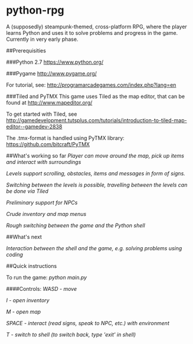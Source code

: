 python-rpg
==========

A (supposedly) steampunk-themed, cross-platform RPG, where the player learns Python and uses it to solve problems and  progress in the game. Currently in very early phase.

##Prerequisities

###Python 2.7
https://www.python.org/

###Pygame
http://www.pygame.org/

For tutorial, see: http://programarcadegames.com/index.php?lang=en

###Tiled and PyTMX
This game uses Tiled as the map editor, that can be found at http://www.mapeditor.org/

To get started with Tiled, see http://gamedevelopment.tutsplus.com/tutorials/introduction-to-tiled-map-editor--gamedev-2838

The .tmx-format is handled using PyTMX library: https://github.com/bitcraft/PyTMX

##What's working so far
*Player can move around the map, pick up items and interact with surroundings*

*Levels support scrolling, obstacles, items and messages in form of signs.* 

*Switching between the levels is possible, travelling between the levels can be done via Tiled*

*Preliminary support for NPCs*

*Crude inventory and map menus*

*Rough switching between the game and the Python shell*

##What's next

*Interaction between the shell and the game, e.g. solving problems using coding*

##Quick instructions

To run the game:
  *python main.py*

####Controls:
  *WASD - move*
  
  *I - open inventory*

  *M - open map*
  
  *SPACE - interact (read signs, speak to NPC, etc.) with environment*
  
  *T - switch to shell (to switch back, type 'exit' in shell)*
  

